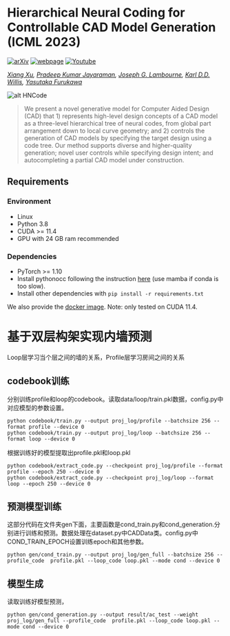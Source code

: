 

# Hierarchical Neural Coding for Controllable CAD Model Generation (ICML 2023)

[![arXiv](https://img.shields.io/badge/📃-arXiv%20-red.svg)](https://arxiv.org/abs/2307.00149)
[![webpage](https://img.shields.io/badge/🌐-Website%20-blue.svg)](https://hnc-cad.github.io) 
[![Youtube](https://img.shields.io/badge/📽️-Video%20-orchid.svg)](https://www.youtube.com/watch?v=1XVUJIKioO4)

*[Xiang Xu](https://samxuxiang.github.io/), [Pradeep Kumar Jayaraman](https://www.research.autodesk.com/people/pradeep-kumar-jayaraman/), [Joseph G. Lambourne](https://www.research.autodesk.com/people/joseph-george-lambourne/), [Karl D.D. Willis](https://www.karlddwillis.com/), [Yasutaka Furukawa](https://www.cs.sfu.ca/~furukawa/)*

![alt HNCode](resources/teaser.png)

> We present a novel generative model for
Computer Aided Design (CAD) that 1) represents high-level design concepts of a CAD model as a
three-level hierarchical tree of neural codes, from global part arrangement down to local curve geometry; and 2) controls the generation of CAD models by specifying the target design using a code tree. Our method supports diverse and higher-quality generation; novel user controls while specifying design intent; and autocompleting a partial CAD model under construction.


## Requirements

### Environment
- Linux
- Python 3.8
- CUDA >= 11.4
- GPU with 24 GB ram recommended

### Dependencies
- PyTorch >= 1.10
- Install pythonocc following the instruction [here](https://github.com/tpaviot/pythonocc-core) (use mamba if conda is too slow).
- Install other dependencies with ```pip install -r requirements.txt```

We also provide the [docker image](https://hub.docker.com/r/samxuxiang/skexgen). Note: only tested on CUDA 11.4. 

# 基于双层构架实现内墙预测
Loop层学习当个层之间的墙的关系，Profile层学习房间之间的关系

## codebook训练

分别训练profile和loop的codebook。读取data/loop/train.pkl数据，config.py中对应模型的参数设置。

```
python codebook/train.py --output proj_log/profile --batchsize 256 --format profile --device 0
python codebook/train.py --output proj_log/loop --batchsize 256 --format loop --device 0
```

根据训练好的模型提取出profile.pkl和loop.pkl

```
python codebook/extract_code.py --checkpoint proj_log/profile --format profile --epoch 250 --device 0
python codebook/extract_code.py --checkpoint proj_log/loop --format loop --epoch 250 --device 0
```

## 预测模型训练

这部分代码在文件夹gen下面，主要函数是cond_train.py和cond_generation.分别进行训练和预测。数据处理在dataset.py中CADData类。config.py中COND_TRAIN_EPOCH设置训练epoch和其他参数。

```
python gen/cond_train.py --output proj_log/gen_full --batchsize 256 --profile_code  profile.pkl --loop_code loop.pkl --mode cond --device 0
```

## 模型生成
读取训练好模型预测，

```
python gen/cond_generation.py --output result/ac_test --weight proj_log/gen_full --profile_code  profile.pkl --loop_code loop.pkl --mode cond --device 0
```





